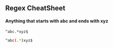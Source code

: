 ## Regex CheatSheet

#### Anything that starts with abc and ends with xyz
```bash
^abc.*xyz$
```
```bash
^abc(.*)xyz$
```
